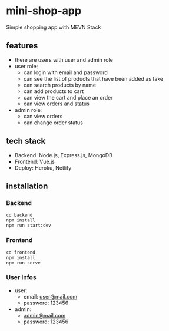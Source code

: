 # mini-shop-app

Simple shopping app with MEVN Stack

## features
- there are users with user and admin role
- user role;
  - can login with email and password
  - can see the list of products that have been added as fake
  - can search products by name
  - can add products to cart
  - can view the cart and place an order
  - can view orders and status
- admin role;
  - can view orders
  - can change order status

## tech stack
- Backend: Node.js, Express.js, MongoDB
- Frontend: Vue.js
- Deploy: Heroku, Netlify

## installation

### Backend
```
cd backend
npm install
npm run start:dev
```

### Frontend
```
cd frontend
npm install
npm run serve
```

### User Infos
- user: 
  - email: user@mail.com 
  - password: 123456
- admin: 
  - admin@mail.com 
  - password: 123456
